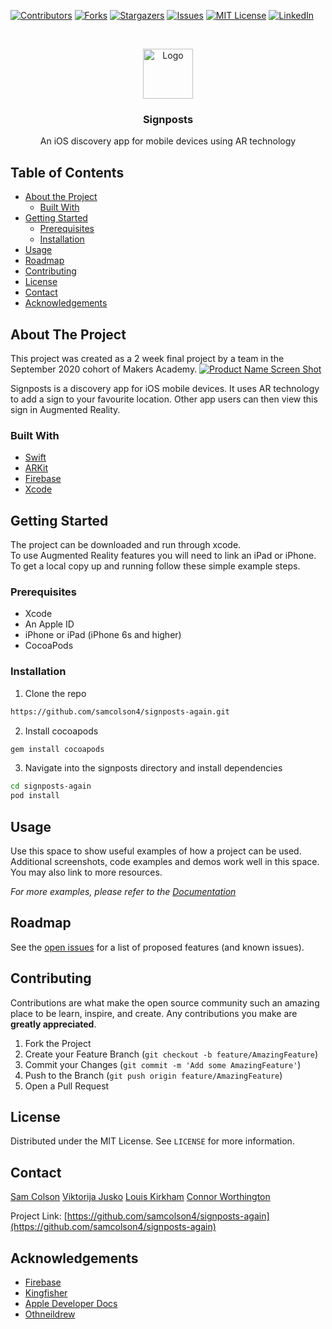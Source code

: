 <!--
*** Thanks for checking out this README Template. If you have a suggestion that would
*** make this better, please fork the repo and create a pull request or simply open
*** an issue with the tag "enhancement".
*** Thanks again! Now go create something AMAZING! :D
-->





<!-- PROJECT SHIELDS -->
<!--
*** I'm using markdown "reference style" links for readability.
*** Reference links are enclosed in brackets [ ] instead of parentheses ( ).
*** See the bottom of this document for the declaration of the reference variables
*** for contributors-url, forks-url, etc. This is an optional, concise syntax you may use.
*** https://www.markdownguide.org/basic-syntax/#reference-style-links
-->
[![Contributors][contributors-shield]][contributors-url]
[![Forks][forks-shield]][forks-url]
[![Stargazers][stars-shield]][stars-url]
[![Issues][issues-shield]][issues-url]
[![MIT License][license-shield]][license-url]
[![LinkedIn][linkedin-shield]][linkedin-url]



<!-- PROJECT LOGO -->
<br />
<p align="center">
  <a href="https://github.com/samcolson4/signposts-again">
    <img src="https://github.com/samcolson4/signposts-again/blob/main/signposts-again/Assets.xcassets/AppIcon.appiconset/167.png?raw=true" alt="Logo" width="80" height="80">
  </a>

  <h3 align="center">Signposts</h3>

  <p align="center">
    An iOS discovery app for mobile devices using AR technology
    <br />
<!--     <a href="https://github.com/othneildrew/Best-README-Template"><strong>Explore the docs »</strong></a>
    <br />
    <br />
    <a href="https://github.com/othneildrew/Best-README-Template">View Demo</a>
    ·
    <a href="https://github.com/othneildrew/Best-README-Template/issues">Report Bug</a>
    ·
    <a href="https://github.com/othneildrew/Best-README-Template/issues">Request Feature</a> -->
  </p>
</p>



<!-- TABLE OF CONTENTS -->
## Table of Contents

* [About the Project](#about-the-project)
  * [Built With](#built-with)
* [Getting Started](#getting-started)
  * [Prerequisites](#prerequisites)
  * [Installation](#installation)
* [Usage](#usage)
* [Roadmap](#roadmap)
* [Contributing](#contributing)
* [License](#license)
* [Contact](#contact)
* [Acknowledgements](#acknowledgements)



<!-- ABOUT THE PROJECT -->
## About The Project

This project was created as a 2 week final project by a team in the September 2020 cohort of Makers Academy.
[![Product Name Screen Shot][product-screenshot]](https://example.com)

Signposts is a discovery app for iOS mobile devices. 
It uses AR technology to add a sign to your favourite location.
Other app users can then view this sign in Augmented Reality.

### Built With

* [Swift](https://developer.apple.com/swift/)
* [ARKit](https://developer.apple.com/augmented-reality/arkit/)
* [Firebase](https://firebase.google.com/)
* [Xcode](https://developer.apple.com/xcode/)

<!-- GETTING STARTED -->
## Getting Started

The project can be downloaded and run through xcode.  
To use Augmented Reality features you will need to link an iPad or iPhone.  
To get a local copy up and running follow these simple example steps.

### Prerequisites

* Xcode
* An Apple ID
* iPhone or iPad (iPhone 6s and higher)
* CocoaPods

### Installation

1. Clone the repo
```sh
https://github.com/samcolson4/signposts-again.git
```
2. Install cocoapods
```sh
gem install cocoapods
```
3. Navigate into the signposts directory and install dependencies
```sh
cd signposts-again  
pod install
```

<!-- USAGE EXAMPLES -->
## Usage

Use this space to show useful examples of how a project can be used. Additional screenshots, code examples and demos work well in this space. You may also link to more resources.

_For more examples, please refer to the [Documentation](https://example.com)_



<!-- ROADMAP -->
## Roadmap

See the [open issues](https://github.com/othneildrew/Best-README-Template/issues) for a list of proposed features (and known issues).



<!-- CONTRIBUTING -->
## Contributing

Contributions are what make the open source community such an amazing place to be learn, inspire, and create. Any contributions you make are **greatly appreciated**.

1. Fork the Project
2. Create your Feature Branch (`git checkout -b feature/AmazingFeature`)
3. Commit your Changes (`git commit -m 'Add some AmazingFeature'`)
4. Push to the Branch (`git push origin feature/AmazingFeature`)
5. Open a Pull Request

<!-- LICENSE -->
## License

Distributed under the MIT License. See `LICENSE` for more information.

<!-- CONTACT -->
## Contact

[Sam Colson](https://github.com/samcolson4)
[Viktorija Jusko](https://github.com/vikjusko)
[Louis Kirkham](https://github.com/TheDancingClown) 
[Connor Worthington](https://github.com/CRTW26)

Project Link: [https://github.com/samcolson4/signposts-again](https://github.com/samcolson4/signposts-again)


<!-- ACKNOWLEDGEMENTS -->
## Acknowledgements
* [Firebase](https://firebase.google.com/)
* [Kingfisher](https://github.com/onevcat/Kingfisher)
* [Apple Developer Docs](https://developer.apple.com/documentation/)
* [Othneildrew](https://github.com/othneildrew/Best-README-Template)

<!-- MARKDOWN LINKS & IMAGES -->
<!-- https://www.markdownguide.org/basic-syntax/#reference-style-links -->
[contributors-shield]: https://img.shields.io/github/contributors/othneildrew/Best-README-Template.svg?style=flat-square
[contributors-url]: https://github.com/othneildrew/Best-README-Template/graphs/contributors
[forks-shield]: https://img.shields.io/github/forks/othneildrew/Best-README-Template.svg?style=flat-square
[forks-url]: https://github.com/othneildrew/Best-README-Template/network/members
[stars-shield]: https://img.shields.io/github/stars/othneildrew/Best-README-Template.svg?style=flat-square
[stars-url]: https://github.com/othneildrew/Best-README-Template/stargazers
[issues-shield]: https://img.shields.io/github/issues/othneildrew/Best-README-Template.svg?style=flat-square
[issues-url]: https://github.com/othneildrew/Best-README-Template/issues
[license-shield]: https://img.shields.io/github/license/othneildrew/Best-README-Template.svg?style=flat-square
[license-url]: https://github.com/othneildrew/Best-README-Template/blob/master/LICENSE.txt
[linkedin-shield]: https://img.shields.io/badge/-LinkedIn-black.svg?style=flat-square&logo=linkedin&colorB=555
[linkedin-url]: https://linkedin.com/in/othneildrew
[product-screenshot]: images/screenshot.png
